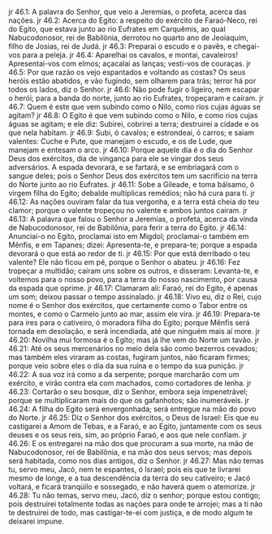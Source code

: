 jr 46.1: A palavra do Senhor, que veio a Jeremias, o profeta, acerca das nações.
jr 46.2: Acerca do Egito: a respeito do exército de Faraó-Neco, rei do Egito, que estava junto ao rio Eufrates em Carquêmis, ao qual Nabucodonosor, rei de Babilônia, derrotou no quarto ano de Jeoiaquim, filho de Josias, rei de Judá.
jr 46.3: Preparai o escudo e o pavês, e chegai-vos para a peleja.
jr 46.4: Aparelhai os cavalos, e montai, cavaleiros! Apresentai-vos com elmos; açacalai as lanças; vesti-vos de couraças.
jr 46.5: Por que razão os vejo espantados e voltando as costas? Os seus heróis estão abatidos, e vão fugindo, sem olharem para trás; terror há por todos os lados, diz o Senhor.
jr 46.6: Não pode fugir o ligeiro, nem escapar o herói; para a banda do norte, junto ao rio Eufrates, tropeçaram e caíram.
jr 46.7: Quem é este que vem subindo como o Nilo, como rios cujas águas se agitam?
jr 46.8: O Egito é que vem subindo como o Nilo, e como rios cujas águas se agitam; e ele diz: Subirei, cobrirei a terra; destruirei a cidade e os que nela habitam.
jr 46.9: Subi, ó cavalos; e estrondeai, ó carros; e saiam valentes: Cuche e Pute, que manejam o escudo, e os de Lude, que manejam e entesam o arco.
jr 46.10: Porque aquele dia é o dia do Senhor Deus dos exércitos, dia de vingança para ele se vingar dos seus adversários. A espada devorará, e se fartará, e se embriagará com o sangue deles; pois o Senhor Deus dos exércitos tem um sacrifício na terra do Norte junto ao rio Eufrates.
jr 46.11: Sobe a Gileade, e toma bálsamo, ó virgem filha do Egito; debalde multiplicas remédios; não há cura para ti.
jr 46.12: As nações ouviram falar da tua vergonha, e a terra está cheia do teu clamor; porque o valente tropeçou no valente e ambos juntos cairam.
jr 46.13: A palavra que falou o Senhor a Jeremias, o profeta, acerca da vinda de Nabucodonosor, rei de Babilônia, para ferir a terra do Egito.
jr 46.14: Anunciai-o no Egito, proclamai isto em Migdol; proclamai-o também em Mênfis, e em Tapanes; dizei: Apresenta-te, e prepara-te; porque a espada devorará o que está ao redor de ti.
jr 46.15: Por que está derribado o teu valente? Ele não ficou em pé, porque o Senhor o abateu.
jr 46.16: Fez tropeçar a multidão; caíram uns sobre os outros, e disseram: Levanta-te, e voltemos para o nosso povo, para a terra do nosso nascimento, por causa da espada que oprime.
jr 46.17: Clamaram ali: Faraó, rei do Egito, é apenas um som; deixou passar o tempo assinalado.
jr 46.18: Vivo eu, diz o Rei, cujo nome é o Senhor dos exércitos, que certamente como o Tabor entre os montes, e como o Carmelo junto ao mar, assim ele vira.
jr 46.19: Prepara-te para ires para o cativeiro, ó moradora filha do Egito; porque Mênfis será tornada em desolação, e será incendiada, até que ninguém mais aí more.
jr 46.20: Novilha mui formosa é o Egito; mas já lhe vem do Norte um tavão.
jr 46.21: Até os seus mercenários no meio dela são como bezerros cevados; mas também eles viraram as costas, fugiram juntos, não ficaram firmes; porque veio sobre eles o dia da sua ruína e o tempo da sua punição.
jr 46.22: A sua voz irá como a da serpente; porque marcharão com um exército, e virão contra ela com machados, como cortadores de lenha.
jr 46.23: Cortarão o seu bosque, diz o Senhor, embora seja impenetrável; porque se multiplicaram mais do que os gafanhotos; são inumeráveis.
jr 46.24: A filha do Egito será envergonhada; será entregue na mão do povo do Norte.
jr 46.25: Diz o Senhor dos exércitos, o Deus de Israel: Eis que eu castigarei a Amom de Tebas, e a Faraó, e ao Egito, juntamente com os seus deuses e os seus reis, sim, ao próprio Faraó, e aos que nele confiam.
jr 46.26: E os entregarei na mão dos que procuram a sua morte, na mão de Nabucodonosor, rei de Babilônia, e na mão dos seus servos; mas depois será habitada, como nos dias antigos, diz o Senhor.
jr 46.27: Mas não temas tu, servo meu, Jacó, nem te espantes, ó Israel; pois eis que te livrarei mesmo de longe, e a tua descendência da terra do seu cativeiro; e Jacó voltará, e ficará tranqüilo e sossegado, e não haverá quem o atemorize.
jr 46.28: Tu não temas, servo meu, Jacó, diz o senhor; porque estou contigo; pois destruirei totalmente todas as nações para onde te arrojei; mas a ti não te destruirei de todo, mas castigar-te-ei com justiça, e de modo algum te deixarei impune.
